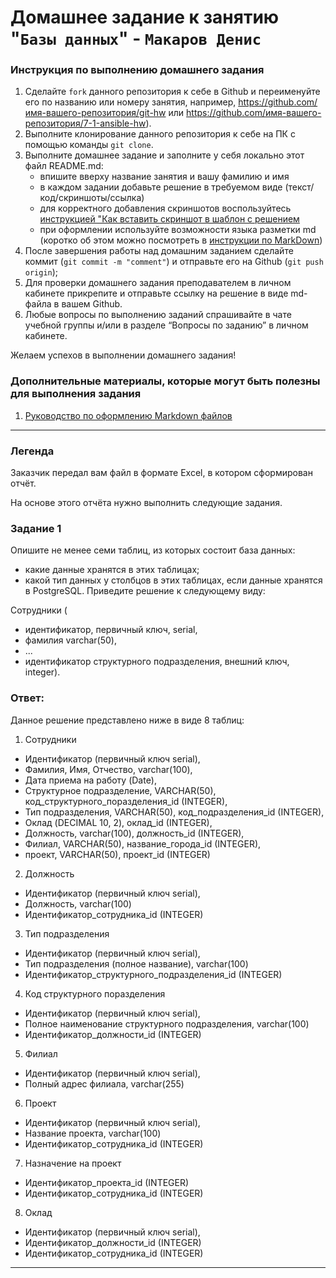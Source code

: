 # Домашнее задание к занятию "`Базы данных`" - `Макаров Денис`


### Инструкция по выполнению домашнего задания

   1. Сделайте `fork` данного репозитория к себе в Github и переименуйте его по названию или номеру занятия, например, https://github.com/имя-вашего-репозитория/git-hw или  https://github.com/имя-вашего-репозитория/7-1-ansible-hw).
   2. Выполните клонирование данного репозитория к себе на ПК с помощью команды `git clone`.
   3. Выполните домашнее задание и заполните у себя локально этот файл README.md:
      - впишите вверху название занятия и вашу фамилию и имя
      - в каждом задании добавьте решение в требуемом виде (текст/код/скриншоты/ссылка)
      - для корректного добавления скриншотов воспользуйтесь [инструкцией "Как вставить скриншот в шаблон с решением](https://github.com/netology-code/sys-pattern-homework/blob/main/screen-instruction.md)
      - при оформлении используйте возможности языка разметки md (коротко об этом можно посмотреть в [инструкции  по MarkDown](https://github.com/netology-code/sys-pattern-homework/blob/main/md-instruction.md))
   4. После завершения работы над домашним заданием сделайте коммит (`git commit -m "comment"`) и отправьте его на Github (`git push origin`);
   5. Для проверки домашнего задания преподавателем в личном кабинете прикрепите и отправьте ссылку на решение в виде md-файла в вашем Github.
   6. Любые вопросы по выполнению заданий спрашивайте в чате учебной группы и/или в разделе “Вопросы по заданию” в личном кабинете.
   
Желаем успехов в выполнении домашнего задания!
   
### Дополнительные материалы, которые могут быть полезны для выполнения задания

1. [Руководство по оформлению Markdown файлов](https://gist.github.com/Jekins/2bf2d0638163f1294637#Code)

---
### Легенда 

Заказчик передал вам файл в формате Excel, в котором сформирован отчёт.

На основе этого отчёта нужно выполнить следующие задания.

### Задание 1 

Опишите не менее семи таблиц, из которых состоит база данных:

- какие данные хранятся в этих таблицах;
- какой тип данных у столбцов в этих таблицах, если данные хранятся в PostgreSQL.
Приведите решение к следующему виду:

Сотрудники (

- идентификатор, первичный ключ, serial,
- фамилия varchar(50),
- ...
- идентификатор структурного подразделения, внешний ключ, integer).

### Ответ:

Данное решение представлено ниже в виде 8 таблиц:

1. Сотрудники

- Идентификатор (первичный ключ serial),
- Фамилия, Имя, Отчество, varchar(100),
- Дата приема на работу (Date),
- Структурное подразделение, VARCHAR(50), код_структурного_поразделения_id (INTEGER),
- Тип подразделения, VARCHAR(50), код_подразделения_id (INTEGER),
- Оклад (DECIMAL 10, 2), оклад_id (INTEGER),
- Должность, varchar(100), должность_id (INTEGER),
- Филиал, VARCHAR(50), название_города_id (INTEGER),
- проект, VARCHAR(50), проект_id (INTEGER)

2. Должность

- Идентификатор (первичный ключ serial),
- Должность, varchar(100)
- Идентификатор_сотрудника_id (INTEGER)

3. Тип подразделения

- Идентификатор (первичный ключ serial),
- Тип подразделения (полное название), varchar(100)
- Идентификатор_структурного_подразделения_id (INTEGER)

4. Код структурного поразделения

- Идентификатор (первичный ключ serial),
- Полное наименование структурного подразделения, varchar(100)
- Идентификатор_должности_id (INTEGER)

5. Филиал
   
- Идентификатор (первичный ключ serial),
- Полный адрес филиала, varchar(255)

6. Проект

- Идентификатор (первичный ключ serial),
- Название проекта, varchar(100)
- Идентификатор_сотрудника_id (INTEGER)

7. Назначение на проект

- Идентификатор_проекта_id (INTEGER)
- Идентификатор_сотрудника_id (INTEGER)

8. Оклад

- Идентификатор (первичный ключ serial),
- Идентификатор_должности_id (INTEGER)
- Идентификатор_сотрудника_id (INTEGER)

---

